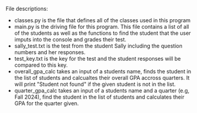 File descriptions:
- classes.py is the file that defines all of the classes used in this program
- main.py is the driving file for this program. This file contains a list of all of the students as well as the functions to find the student that the user imputs into the console and grades their test.
- sally_test.txt is the test from the student Sally including the question numbers and her responses.
- test_key.txt is the key for the test and the student responses will be compared to this key.
- overall_gpa_calc takes an input of a students name, finds the student in the list of students and calcualtes their overall GPA accross quarters. It will print "Student not found" if the given student is not in the list. 
- quarter_gpa_calc takes an input of a students name and a quarter (e.g, Fall 2024), find the student in the list of students and calculates their GPA for the quarter given.
  
